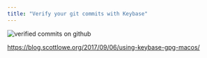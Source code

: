 ```yaml
---
title: "Verify your git commits with Keybase"
---
```

![verified commits on github](https://thepracticaldev.s3.amazonaws.com/i/7z9kwk7bjocgvfgcgsdk.png)

https://blog.scottlowe.org/2017/09/06/using-keybase-gpg-macos/